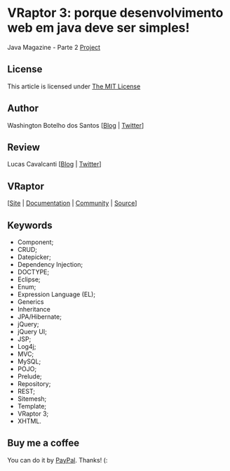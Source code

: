 # VRaptor 3: porque desenvolvimento web em java deve ser simples!

Java Magazine - Parte 2 [Project](https://github.com/wbotelhos/movy-parte-2) 

## License

This article is licensed under [The MIT License](http://www.opensource.org/licenses/mit-license.php)

## Author

Washington Botelho dos Santos [[Blog](http://wbotelhos.com.br) | [Twitter](http://twitter.com/#!/wbotelhos)]

## Review

Lucas Cavalcanti [[Blog](http://lucas.cavalcanti.me) | [Twitter](http://twitter.com/#!/lucascs)]

## VRaptor

[[Site](http://vraptor.caelum.com.br) | [Documentation](http://vraptor.caelum.com.br/documentacao/vraptor3-guia-de-1-minuto/) | [Community](http://vraptor.caelum.com.br/comunidade.jsp) | [Source](http://github.com/caelum/vraptor)]

## Keywords
  
+ Component;
+ CRUD;
+ Datepicker;
+ Dependency Injection;
+ DOCTYPE;
+ Eclipse;
+ Enum;
+ Expression Language (EL);
+ Generics
+ Inheritance
+ JPA/Hibernate;
+ jQuery;
+ jQuery UI;
+ JSP;
+ Log4j;
+ MVC;
+ MySQL;
+ POJO;
+ Prelude;
+ Repository;
+ REST;
+ Sitemesh;
+ Template;
+ VRaptor 3;
+ XHTML.

## Buy me a coffee

You can do it by [PayPal](https://www.paypal.com/cgi-bin/webscr?cmd=_donations&business=X8HEP2878NDEG&item_name=Java%20Magazine). Thanks! (:
